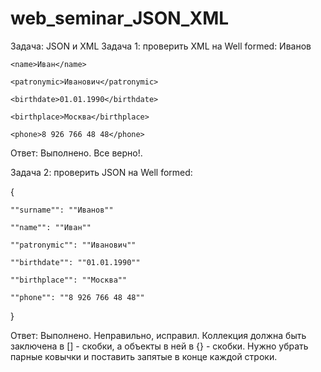 # web_seminar_JSON_XML
Задача: JSON и XML
Задача 1: проверить XML на Well formed:
<req>
    <surname>Иванов</surname>

    <name>Иван</name>

    <patronymic>Иванович</patronymic>

    <birthdate>01.01.1990</birthdate>

    <birthplace>Москва</birthplace>

    <phone>8 926 766 48 48</phone>
</req>
Ответ: Выполнено. Все верно!.

Задача 2: проверить JSON на Well formed:

{

    ""surname"": ""Иванов""

    ""name"": ""Иван""

    ""patronymic"": ""Иванович""

    ""birthdate"": ""01.01.1990""

    ""birthplace"": ""Москва""

    ""phone"": ""8 926 766 48 48""
}

Ответ: Выполнено. Неправильно, исправил. Коллекция должна быть заключена в [] - скобки, а объекты в ней в {} - скобки. Нужно убрать парные ковычки и поставить запятые в конце каждой строки.
